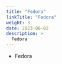 ```yaml
---
title: "Fedora"
linkTitle: "Fedora"
weight: 3
date: 2023-06-02
description: >
  Fedora
---
```


* Fedora

